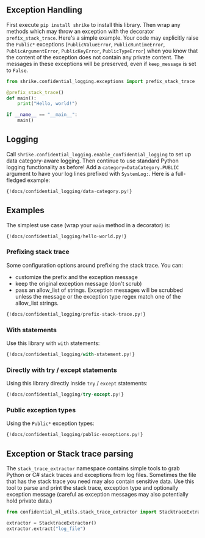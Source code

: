 ## Exception Handling

First execute `pip install shrike` to install this library. Then
wrap any methods which may throw an exception with the decorator
`prefix_stack_trace`. Here's a simple example. Your code may explicitly raise
the `Public*` exceptions (`PublicValueError`, `PublicRuntimeError`,
`PublicArgumentError`, `PublicKeyError`, `PublicTypeError`) when you know that
the content of the exception does not contain any private content. The messages
in these exceptions will be preserved, even if `keep_message` is set to `False`.

```python
from shrike.confidential_logging.exceptions import prefix_stack_trace

@prefix_stack_trace()
def main():
    print("Hello, world!")

if __name__ == "__main__":
    main()
```

## Logging

Call `shrike.confidential_logging.enable_confidential_logging` to set up data
category-aware logging. Then continue to use standard Python logging
functionality as before! Add a `category=DataCategory.PUBLIC` argument to have
your log lines prefixed with `SystemLog:`. Here is a full-fledged example:

```python
{!docs/confidential_logging/data-category.py!}
```

## Examples

The simplest use case (wrap your `main` method in a decorator) is:

```python
{!docs/confidential_logging/hello-world.py!}
```

### Prefixing stack trace

Some configuration options around prefixing the stack trace. You can:
-  customize the prefix and the exception message
-  keep the original exception message (don't scrub)
-  pass an allow_list of strings. Exception messages will be scrubbed unless the message or the
exception type regex match one of the allow_list strings.

```python
{!docs/confidential_logging/prefix-stack-trace.py!}
```

### With statements

Use this library with `with` statements:

```python
{!docs/confidential_logging/with-statement.py!}
```

### Directly with try / except statements

Using this library directly inside `try` / `except` statements:

```python
{!docs/confidential_logging/try-except.py!}
```

### Public exception types

Using the `Public*` exception types:

```python
{!docs/confidential_logging/public-exceptions.py!}
```

## Exception or Stack trace parsing

The `stack_trace_extractor` namespace contains simple tools to grab Python or C\#
stack traces and exceptions from log files. Sometimes the file that has the
stack trace you need may also contain sensitive data. Use this tool to parse and
print the stack trace, exception type and optionally exception message (careful
as  exception messages may also potentially hold private data.)

```python
from confidential_ml_utils.stack_trace_extractor import StacktraceExtractor

extractor = StacktraceExtractor()
extractor.extract("log_file")
```
